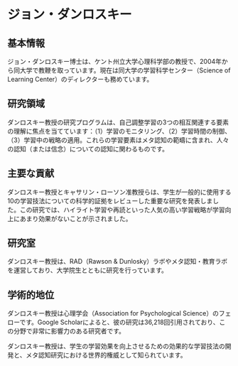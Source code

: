 # ジョン・ダンロスキー

## 基本情報

ジョン・ダンロスキー博士は、ケント州立大学心理科学部の教授で、2004年から同大学で教鞭を取っています。現在は同大学の学習科学センター（Science of Learning Center）のディレクターも務めています。

## 研究領域

ダンロスキー教授の研究プログラムは、自己調整学習の3つの相互関連する要素の理解に焦点を当てています：（1）学習のモニタリング、（2）学習時間の制御、（3）学習中の戦略の適用。これらの学習要素はメタ認知の範疇に含まれ、人々の認知（または信念）についての認知に関わるものです。

## 主要な貢献

ダンロスキー教授とキャサリン・ローソン准教授らは、学生が一般的に使用する10の学習技法についての科学的証拠をレビューした重要な研究を発表しました。この研究では、ハイライト学習や再読といった人気の高い学習戦略が学習向上にあまり効果がないことが示されました。

## 研究室

ダンロスキー教授は、RAD（Rawson & Dunlosky）ラボやメタ認知・教育ラボを運営しており、大学院生とともに研究を行っています。

## 学術的地位

ダンロスキー教授は心理学会（Association for Psychological Science）のフェローです。Google Scholarによると、彼の研究は36,218回引用されており、この分野で非常に影響力のある研究者です。

ダンロスキー教授は、学生の学習効果を向上させるための効果的な学習技法の開発と、メタ認知研究における世界的権威として知られています。